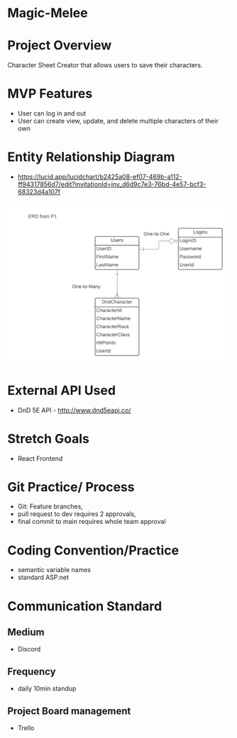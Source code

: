 # Magic-Melee

# Project Overview

Character Sheet Creator that allows users to save their characters.

# MVP Features

- User can log in and out
- User can create view, update, and delete multiple characters of their own

# Entity Relationship Diagram

- https://lucid.app/lucidchart/b2425a08-ef07-469b-a112-ff94317856d7/edit?invitationId=inv_d6d9c7e3-76bd-4e57-bcf3-68323d4a107f

![image info](./Magic&Melee.png)

# External API Used

- DnD 5E API - http://www.dnd5eapi.co/

# Stretch Goals

- React Frontend

# Git Practice/ Process

- Git: Feature branches,
- pull request to dev requires 2 approvals,
- final commit to main requires whole team approval

# Coding Convention/Practice

- semantic variable names
- standard ASP.net

# Communication Standard

## Medium

- Discord

## Frequency

- daily 10min standup

## Project Board management

- Trello
